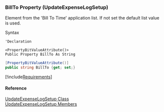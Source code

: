 ﻿### BillTo Property (UpdateExpenseLogSetup)

Element from the 'Bill To Time' application list. If not set the default list value is used.

Syntax

```vbnet
'Declaration

<PropertyBitValueAttribute()>
Public Property BillTo As String
```

```csharp
[PropertyBitValueAttribute()]
public string BillTo {get; set;}
```

[!include[Requirements](../partials/requirements.md)]

#### Reference

[UpdateExpenseLogSetup Class](FChoice.Toolkits.Clarify~FChoice.Toolkits.Clarify.FieldOps.UpdateExpenseLogSetup.md)  
[UpdateExpenseLogSetup Members](FChoice.Toolkits.Clarify~FChoice.Toolkits.Clarify.FieldOps.UpdateExpenseLogSetup_members.md)